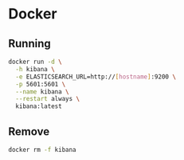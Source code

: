 # Docker

## Running

```sh
docker run -d \
  -h kibana \
  -e ELASTICSEARCH_URL=http://[hostname]:9200 \
  -p 5601:5601 \
  --name kibana \
  --restart always \
  kibana:latest
```

## Remove

```sh
docker rm -f kibana
```
